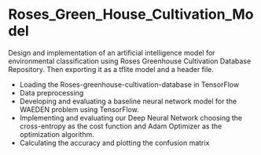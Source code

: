 # Roses_Green_House_Cultivation_Model
Design and implementation of an artificial intelligence model for environmental classification using Roses Greenhouse Cultivation Database Repository.
Then exporting it as a tflite model and a header file.
-	Loading the Roses-greenhouse-cultivation-database in TensorFlow
-	Data preprocessing
-	Developing and evaluating a baseline neural network model for the WAEDEN problem using TensorFlow.
-	Implementing and evaluating our Deep Neural Network choosing the cross-entropy as the cost function and Adam Optimizer as the optimization algorithm.
-	Calculating the accuracy and plotting the confusion matrix
